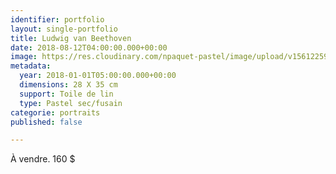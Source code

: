 ```yaml
---
identifier: portfolio
layout: single-portfolio
title: Ludwig van Beethoven
date: 2018-08-12T04:00:00.000+00:00
image: https://res.cloudinary.com/npaquet-pastel/image/upload/v1561225992/Ludwig%20van%20Beethoven%2C%20acrylique%2014%20X%2011%20po.%202019.jpg
metadata:
  year: 2018-01-01T05:00:00.000+00:00
  dimensions: 28 X 35 cm
  support: Toile de lin
  type: Pastel sec/fusain
categorie: portraits
published: false

---
```

À vendre. 160 $